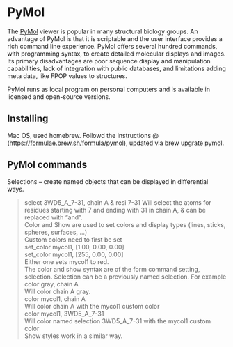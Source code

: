 # PyMol
The [PyMol](https://pymol.org) viewer is popular in many structural biology groups. An advantage of PyMol is that it is scriptable and the user interface provides a rich command line experience. PyMol offers several hundred commands, with programming syntax, to create detailed molecular displays and images. Its primary disadvantages are poor sequence display and manipulation capabilities, lack of integration with public databases, and limitations adding meta data, like FPOP values to structures.  

PyMol runs as local program on personal computers and is available in licensed and open-source versions.

## Installing
Mac OS, used homebrew. Followd the instructions @ (https://formulae.brew.sh/formula/pymol), updated via brew upgrate pymol. 

## PyMol commands
Selections – create named objects that can be displayed in differential ways.  
>select 3WD5_A_7-31, chain A & resi 7-31 
Will select the atoms for residues starting with 7 and ending with 31 in chain A, & can be replaced with “and”.  
Color and Show are used to set colors and display types (lines, sticks, spheres, surfaces, …)  
Custom colors need to first be set   
>set_color mycol1, [1.00, 0.00, 0.00]   
>set_color mycol1, [255, 0.00, 0.00]  
Either one sets mycol1 to red.  
The color and show syntax are of the form command setting, selection. Selection can be a previously named selection. For example  
>color gray, chain A  
Will color chain A gray.   
>color mycol1, chain A  
Will color chain A with the mycol1 custom color  
>color mycol1, 3WD5_A_7-31  
Will color named selection 3WD5_A_7-31 with the mycol1 custom color  
Show styles work in a similar way.   
